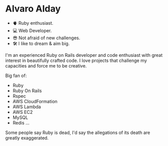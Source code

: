 # Alvaro Alday
- 🫀 Ruby enthusiast.
- 💻 Web Developer.
- 😎 Not afraid of new challenges.
- 🛠️ I like to dream & aim big.

I'm an experienced Ruby on Rails developer and code enthusiast with great interest in beautifully crafted code. 
I love projects that challenge my capacities and force me to be creative. 

Big fan of:
- Ruby
- Ruby On Rails
- Rspec
- AWS CloudFormation
- AWS Lambda
- AWS EC2
- MySQL
- Redis
...

Some people say Ruby is dead, I'd say the allegations of its death are greatly exaggerated.

<!---
alvault/alvault is a ✨ special ✨ repository because its `README.md` (this file) appears on your GitHub profile.
You can click the Preview link to take a look at your changes.
--->

